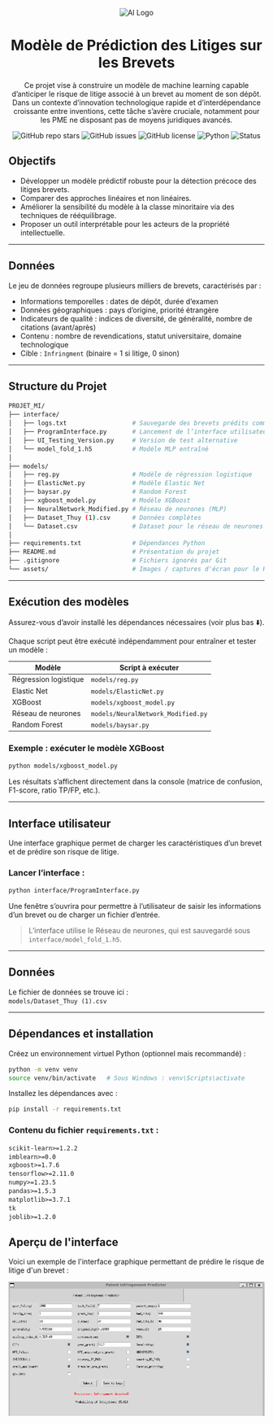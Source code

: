 <p align="center">
  <img src="https://img.icons8.com/ios-filled/100/000000/artificial-intelligence.png" alt="AI Logo" width="80"/>
</p>

<h1 align="center"> Modèle de Prédiction des Litiges sur les Brevets</h1>

<p align="center">
  Ce projet vise à construire un modèle de machine learning capable d’anticiper le risque de litige associé à un brevet au moment de son dépôt. Dans un contexte d’innovation technologique rapide et d’interdépendance croissante entre inventions, cette tâche s’avère cruciale, notamment pour les PME ne disposant pas de moyens juridiques avancés.
</p>

<p align="center">
  <img alt="GitHub repo stars" src="https://img.shields.io/github/stars/1drien/Projet-litige-des-brevets?style=social">
  <img alt="GitHub issues" src="https://img.shields.io/github/issues/1drien/Projet-litige-des-brevets">
  <img alt="GitHub license" src="https://img.shields.io/github/license/1drien/Projet-litige-des-brevets">
  <img alt="Python" src="https://img.shields.io/badge/Python-3.10-blue.svg">
  <img alt="Status" src="https://img.shields.io/badge/status-en%20cours-yellow">
</p>

## Objectifs

- Développer un modèle prédictif robuste pour la détection précoce des litiges brevets.
- Comparer des approches linéaires et non linéaires.
- Améliorer la sensibilité du modèle à la classe minoritaire via des techniques de rééquilibrage.
- Proposer un outil interprétable pour les acteurs de la propriété intellectuelle.

---

## Données

Le jeu de données regroupe plusieurs milliers de brevets, caractérisés par :

- Informations temporelles : dates de dépôt, durée d’examen
- Données géographiques : pays d’origine, priorité étrangère
- Indicateurs de qualité : indices de diversité, de généralité, nombre de citations (avant/après)
- Contenu : nombre de revendications, statut universitaire, domaine technologique
- Cible : `Infringment` (binaire = 1 si litige, 0 sinon)

---

## Structure du Projet

```bash
PROJET_MI/
├── interface/
│   ├── logs.txt                  # Sauvegarde des brevets prédits comme litigieux
│   ├── ProgramInterface.py       # Lancement de l’interface utilisateur
│   ├── UI_Testing_Version.py     # Version de test alternative
│   └── model_fold_1.h5           # Modèle MLP entraîné
│
├── models/
│   ├── reg.py                    # Modèle de régression logistique
│   ├── ElasticNet.py             # Modèle Elastic Net
│   ├── baysar.py                 # Random Forest
│   ├── xgboost_model.py          # Modèle XGBoost
│   ├── NeuralNetwork_Modified.py # Réseau de neurones (MLP)
│   ├── Dataset_Thuy (1).csv      # Données complètes
│   └── Dataset.csv               # Dataset pour le réseau de neurones
│
├── requirements.txt              # Dépendances Python
├── README.md                     # Présentation du projet
├── .gitignore                    # Fichiers ignorés par Git
└── assets/                       # Images / captures d'écran pour le README
```

---

## Exécution des modèles

Assurez-vous d’avoir installé les dépendances nécessaires (voir plus bas ⬇️).

Chaque script peut être exécuté indépendamment pour entraîner et tester un modèle :

| Modèle                | Script à exécuter                  |
| --------------------- | ---------------------------------- |
| Régression logistique | `models/reg.py`                    |
| Elastic Net           | `models/ElasticNet.py`             |
| XGBoost               | `models/xgboost_model.py`          |
| Réseau de neurones    | `models/NeuralNetwork_Modified.py` |
| Random Forest         | `models/baysar.py`                 |

### Exemple : exécuter le modèle XGBoost

```bash
python models/xgboost_model.py
```

Les résultats s’affichent directement dans la console (matrice de confusion, F1-score, ratio TP/FP, etc.).

---

## Interface utilisateur

Une interface graphique permet de charger les caractéristiques d’un brevet et de prédire son risque de litige.

### Lancer l’interface :

```bash
python interface/ProgramInterface.py
```

Une fenêtre s’ouvrira pour permettre à l’utilisateur de saisir les informations d’un brevet ou de charger un fichier d’entrée.

> L’interface utilise le Réseau de neurones, qui est sauvegardé sous `interface/model_fold_1.h5`.

---

## Données

Le fichier de données se trouve ici :  
`models/Dataset_Thuy (1).csv`

---

## Dépendances et installation

Créez un environnement virtuel Python (optionnel mais recommandé) :

```bash
python -m venv venv
source venv/bin/activate   # Sous Windows : venv\Scripts\activate
```

Installez les dépendances avec :

```bash
pip install -r requirements.txt
```

### Contenu du fichier `requirements.txt` :

```txt
scikit-learn>=1.2.2
imblearn>=0.0
xgboost>=1.7.6
tensorflow>=2.11.0
numpy>=1.23.5
pandas>=1.5.3
matplotlib>=3.7.1
tk
joblib>=1.2.0

```

## Aperçu de l'interface

Voici un exemple de l'interface graphique permettant de prédire le risque de litige d'un brevet :

<p align="center">
  <img src="assets/infrigement.png" alt="Aperçu Interface" width="600"/>
</p>
